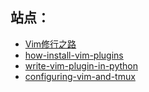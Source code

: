 ## 站点：
+ [Vim修行之路](https://harttle.land/vim-practice.html)
+ [how-install-vim-plugins](https://opensource.com/article/20/2/how-install-vim-plugins)
+ [write-vim-plugin-in-python](http://candidtim.github.io/vim/2017/08/11/write-vim-plugin-in-python.html)
+ [configuring-vim-and-tmux](https://andela.com/insights/configuring-vim-and-tmux-to-boost-your-productivity/)
